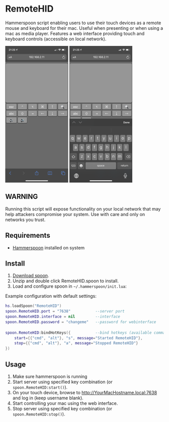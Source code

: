 # RemoteHID

Hammerspoon script enabling users to use their touch devices as a remote mouse and keyboard for their mac. Useful when presenting or when using a mac as media player. Features a web interface providing touch and keyboard controls (accessible on local network).  

<img src="https://raw.githubusercontent.com/thomasverweij/remotehid/img/screenshot1.png" width="200" />   <img src="https://raw.githubusercontent.com/thomasverweij/remotehid/img/screenshot2.png" width="200" />


## WARNING

Running this script will expose functionality on your local network that may help attackers compromise your system. Use with care and only on networks you trust.  

## Requirements

- [Hammerspoon](https://www.hammerspoon.org) installed on system

## Install

1. [Download spoon](https://github.com/thomasverweij/remotehid/blob/main/RemoteHID.spoon.zip).
2. Unzip and double click RemoteHID.spoon to install.
3. Load and configure spoon in `~/.hammerspoon/init.lua`:

Example configuration with default settings:

```lua
hs.loadSpoon("RemoteHID")
spoon.RemoteHID.port = "7638"           --server port
spoon.RemoteHID.interface = nil         --interface
spoon.RemoteHID.password = "changeme"   --password for webinterface

spoon.RemoteHID:bindHotKeys({           --bind hotkeys (available commands: start, stop):
    start={{"cmd", "alt"}, "s", message="Started RemoteHID"},
    stop={{"cmd", "alt"}, "a", message="Stopped RemoteHID"}
})
```

## Usage

1. Make sure hammerspoon is running
2. Start server using specified key combination (or `spoon.RemoteHID:start()`).
3. On your touch device, browse to http://YourMacHostname.local:7638 and log in (keep username blank).
4. Start controlling your mac using the web interface.
5. Stop server using specified key combination (or `spoon.RemoteHID:stop()`).

